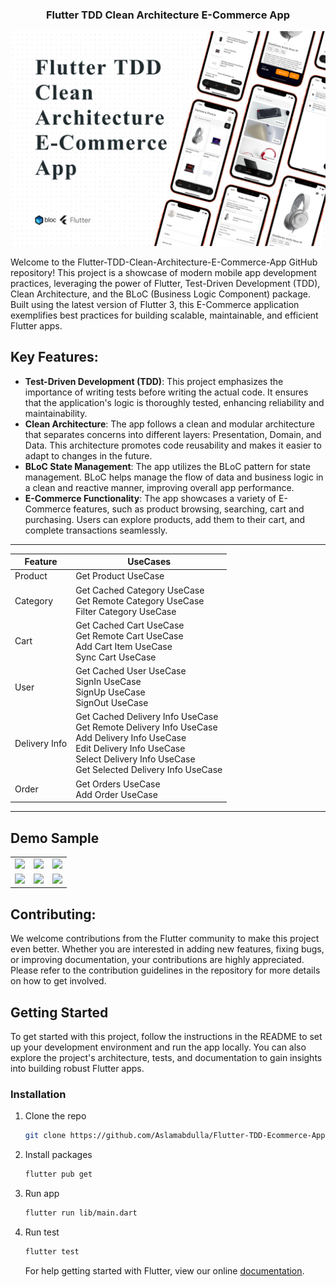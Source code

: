<!-- PROJECT LOGO -->
<p align="center">
  <h3 align="center">Flutter TDD Clean Architecture E-Commerce App </h3>
</p>

[![Product Name Screen Shot][product-screenshot]](https://example.com)

Welcome to the Flutter-TDD-Clean-Architecture-E-Commerce-App GitHub repository! This project is a showcase of modern mobile app development practices, leveraging the power of Flutter, Test-Driven Development (TDD), Clean Architecture, and the BLoC (Business Logic Component) package. Built using the latest version of Flutter 3, this E-Commerce application exemplifies best practices for building scalable, maintainable, and efficient Flutter apps.

## Key Features:

- **Test-Driven Development (TDD)**: This project emphasizes the importance of writing tests before writing the actual code. It ensures that the application's logic is thoroughly tested, enhancing reliability and maintainability.
- **Clean Architecture**: The app follows a clean and modular architecture that separates concerns into different layers: Presentation, Domain, and Data. This architecture promotes code reusability and makes it easier to adapt to changes in the future.
- **BLoC State Management**: The app utilizes the BLoC pattern for state management. BLoC helps manage the flow of data and business logic in a clean and reactive manner, improving overall app performance.
- **E-Commerce Functionality**: The app showcases a variety of E-Commerce features, such as product browsing, searching, cart and purchasing. Users can explore products, add them to their cart, and complete transactions seamlessly.
<!-- Features -->

---

| Feature       | UseCases                                                                                                                                                                                                   |
| ------------- | ---------------------------------------------------------------------------------------------------------------------------------------------------------------------------------------------------------- |
| Product       | Get Product UseCase                                                                                                                                                                                        |
| Category      | Get Cached Category UseCase<br/>Get Remote Category UseCase<br/>Filter Category UseCase                                                                                                                    |
| Cart          | Get Cached Cart UseCase<br/>Get Remote Cart UseCase<br/>Add Cart Item UseCase<br/>Sync Cart UseCase                                                                                                        |
| User          | Get Cached User UseCase<br/>SignIn UseCase<br/>SignUp UseCase<br/>SignOut UseCase                                                                                                                          |
| Delivery Info | Get Cached Delivery Info UseCase<br/>Get Remote Delivery Info UseCase<br/>Add Delivery Info UseCase<br/>Edit Delivery Info UseCase<br/>Select Delivery Info UseCase<br/>Get Selected Delivery Info UseCase |
| Order         | Get Orders UseCase<br/>Add Order UseCase                                                                                                                                                                   |

---

## Demo Sample

<div style="text-align: center">
    <table>
        <tr>
            <td style="text-align: center">
                <img src="https://res.cloudinary.com/dhyttttax/image/upload/v1695741758/RepoAssets/home-loading_r39lc6.gif" width="200"/>
            </td>            
            <td style="text-align: center">
                <img src="https://res.cloudinary.com/dhyttttax/image/upload/v1695743869/RepoAssets/home-navigation-min_q1cou5.gif" width="200"/>
            </td>
            <td style="text-align: center">
                <img src="https://res.cloudinary.com/dhyttttax/image/upload/v1695744798/RepoAssets/product-details-order_j0lvw5.gif" width="200" />
            </td>
        </tr>
        <tr>
            <td style="text-align: center">
                <img src="https://res.cloudinary.com/dhyttttax/image/upload/v1695745493/RepoAssets/user-delivery-infomarion_zr1eyv.gif" width="200"/>
            </td>
            <td style="text-align: center">
                <img src="https://res.cloudinary.com/dhyttttax/image/upload/v1695746530/RepoAssets/user-auth-screens_k3h6fw.gif" width="200"/>
            </td>
            <td style="text-align: center">
                <img src="https://res.cloudinary.com/dhyttttax/image/upload/v1695747060/RepoAssets/user-sign-in-loading_qjqmt0.gif" width="200"/>
            </td>
        </tr>
    </table>
</div>

## Contributing:

We welcome contributions from the Flutter community to make this project even better. Whether you are interested in adding new features, fixing bugs, or improving documentation, your contributions are highly appreciated. Please refer to the contribution guidelines in the repository for more details on how to get involved.

<!-- GETTING STARTED -->

## Getting Started

To get started with this project, follow the instructions in the README to set up your development environment and run the app locally. You can also explore the project's architecture, tests, and documentation to gain insights into building robust Flutter apps.

### Installation

1. Clone the repo
   ```sh
   git clone https://github.com/Aslamabdulla/Flutter-TDD-Ecommerce-App.git
   ```
2. Install packages
   ```sh
   flutter pub get
   ```
3. Run app
   ```sh
   flutter run lib/main.dart
   ```
4. Run test
   ```sh
   flutter test
   ```
   For help getting started with Flutter, view our online
   [documentation](https://flutter.io/).

[product-screenshot]: readme_assets/splash.jpg

